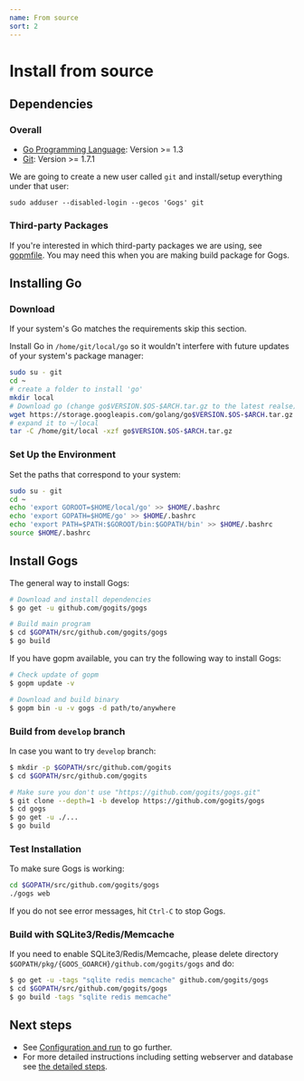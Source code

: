 ```yaml
---
name: From source
sort: 2
---
```


# Install from source

## Dependencies

### Overall

- [Go Programming Language](http://golang.org): Version >= 1.3
- [Git](http://git-scm.com): Version >= 1.7.1

We are going to create a new user called `git` and install/setup everything under that user:

`sudo adduser --disabled-login --gecos 'Gogs' git`

### Third-party Packages

If you're interested in which third-party packages we are using, see [gopmfile](https://github.com/gogits/gogs/blob/master/.gopmfile). You may need this when you are making build package for Gogs.

## Installing Go

### Download

If your system's Go matches the requirements skip this section.

Install Go in `/home/git/local/go` so it wouldn't interfere with future updates of your system's package manager:

```bash
sudo su - git
cd ~
# create a folder to install 'go'
mkdir local
# Download go (change go$VERSION.$OS-$ARCH.tar.gz to the latest realse)
wget https://storage.googleapis.com/golang/go$VERSION.$OS-$ARCH.tar.gz
# expand it to ~/local
tar -C /home/git/local -xzf go$VERSION.$OS-$ARCH.tar.gz
```

### Set Up the Environment

Set the paths that correspond to your system:

```bash
sudo su - git
cd ~
echo 'export GOROOT=$HOME/local/go' >> $HOME/.bashrc
echo 'export GOPATH=$HOME/go' >> $HOME/.bashrc
echo 'export PATH=$PATH:$GOROOT/bin:$GOPATH/bin' >> $HOME/.bashrc
source $HOME/.bashrc
```

## Install Gogs

The general way to install Gogs:

```bash
# Download and install dependencies
$ go get -u github.com/gogits/gogs

# Build main program
$ cd $GOPATH/src/github.com/gogits/gogs
$ go build
```

If you have gopm available, you can try the following way to install Gogs:

```bash
# Check update of gopm
$ gopm update -v

# Download and build binary
$ gopm bin -u -v gogs -d path/to/anywhere
```

### Build from `develop` branch

In case you want to try `develop` branch:

```bash
$ mkdir -p $GOPATH/src/github.com/gogits
$ cd $GOPATH/src/github.com/gogits

# Make sure you don't use "https://github.com/gogits/gogs.git"
$ git clone --depth=1 -b develop https://github.com/gogits/gogs
$ cd gogs
$ go get -u ./...
$ go build
```

### Test Installation

To make sure Gogs is working:

```bash
cd $GOPATH/src/github.com/gogits/gogs
./gogs web
```

If you do not see error messages, hit `Ctrl-C` to stop Gogs.

### Build with SQLite3/Redis/Memcache

If you need to enable SQLite3/Redis/Memcache, please delete directory `$GOPATH/pkg/{GOOS_GOARCH}/github.com/gogits/gogs` and do:

```bash
$ go get -u -tags "sqlite redis memcache" github.com/gogits/gogs
$ cd $GOPATH/src/github.com/gogits/gogs
$ go build -tags "sqlite redis memcache"
```

## Next steps

- See [Configuration and run](/docs/installation/configuration_and_run) to go further.
- For more detailed instructions including setting webserver and database see [the detailed steps](/docs/advanced/configuration_for_source_builds).
